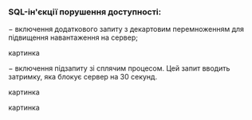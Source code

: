 ### SQL-ін'єкції порушення доступності:
− включення додаткового запиту з декартовим перемноженням для підвищення навантаження на сервер;

картинка


− включення підзапиту зі сплячим процесом. Цей запит вводить затримку, яка блокує сервер на 30 секунд.

картинка

картинка